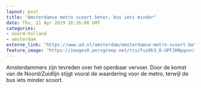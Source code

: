 ```yaml
---
layout: post
title: "Amsterdamse metro scoort beter, bus iets minder"
date: Thu, 11 Apr 2019 16:26:00 GMT
categories: 
- noord-holland 
- amsterdam 
externe_link: "https://www.ad.nl/amsterdam/amsterdamse-metro-scoort-beter-bus-iets-minder~a32d7b5a/"
feature_image: "https://images0.persgroep.net/rcs/Fsz0k3_O-UPFJHNpgxvctXglYvE/diocontent/145324316/_fitwidth/400/?appId=21791a8992982cd8da851550a453bd7f&quality=0.7"
---
```


Amsterdammers zijn tevreden over het openbaar vervoer. Door de komst van de Noord/Zuidlijn stijgt vooral de waardering voor de metro, terwijl de bus iets minder scoort.
